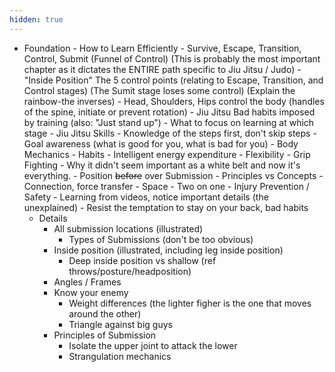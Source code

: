 ```yaml
---
hidden: true
---
```

- Foundation
		- How to Learn Efficiently
		- Survive, Escape, Transition, Control, Submit (Funnel of Control) (This is probably the most important chapter as it dictates the ENTIRE path specific to Jiu Jitsu / Judo)
			- "Inside Position" The 5 control points (relating to Escape, Transition, and Control stages) (The Sumit stage loses some control) (Explain the rainbow-the inverses)
			- Head, Shoulders, Hips control the body (handles of the spine, initiate or prevent rotation)
			- Jiu Jitsu Bad habits imposed by training (also: "Just stand up") 
		- What to focus on learning at which stage
		- Jiu Jitsu Skills
			- Knowledge of the steps first, don't skip steps
			- Goal awareness (what is good for you, what is bad for you)
			- Body Mechanics
			- Habits
			- Intelligent energy expenditure
			- Flexibility
			- Grip Fighting
				- Why it didn't seem important as a white belt and now it's everything.
				- Position ~~before~~ over Submission
		- Principles vs Concepts
			- Connection, force transfer
			- Space
			- Two on one
		- Injury Prevention / Safety
		- Learning from videos, notice important details (the unexplained)
		- Resist the temptation to stay on your back, bad habits
	- Details
		- All submission locations (illustrated)
			- Types of Submissions (don't be too obvious)
		- Inside position (illustrated, including leg inside position)
			- Deep inside position vs shallow (ref throws/posture/headposition)
		- Angles / Frames
		- Know your enemy
			- Weight differences (the lighter figher is the one that moves around the other)
			- Triangle against big guys
		- Principles of Submission
			- Isolate the upper joint to attack the lower
			- Strangulation mechanics